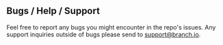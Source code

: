 ## Bugs / Help / Support

Feel free to report any bugs you might encounter in the repo's issues. Any support inquiries outside of bugs
please send to [support@branch.io](mailto:support@branch.io).
